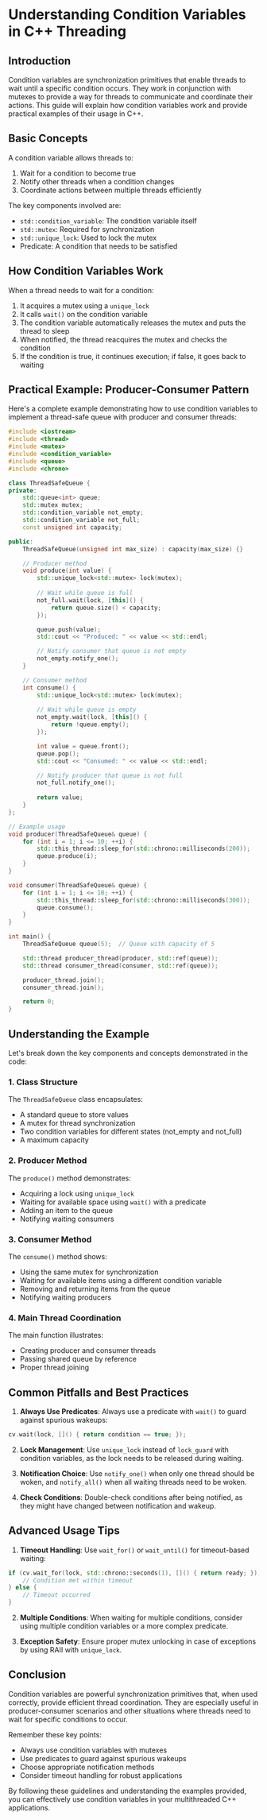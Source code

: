 # Understanding Condition Variables in C++ Threading

## Introduction

Condition variables are synchronization primitives that enable threads to wait until a specific condition occurs. They work in conjunction with mutexes to provide a way for threads to communicate and coordinate their actions. This guide will explain how condition variables work and provide practical examples of their usage in C++.

## Basic Concepts

A condition variable allows threads to:

1. Wait for a condition to become true
2. Notify other threads when a condition changes
3. Coordinate actions between multiple threads efficiently

The key components involved are:
- `std::condition_variable`: The condition variable itself
- `std::mutex`: Required for synchronization
- `std::unique_lock`: Used to lock the mutex
- Predicate: A condition that needs to be satisfied

## How Condition Variables Work

When a thread needs to wait for a condition:
1. It acquires a mutex using a `unique_lock`
2. It calls `wait()` on the condition variable
3. The condition variable automatically releases the mutex and puts the thread to sleep
4. When notified, the thread reacquires the mutex and checks the condition
5. If the condition is true, it continues execution; if false, it goes back to waiting

## Practical Example: Producer-Consumer Pattern

Here's a complete example demonstrating how to use condition variables to implement a thread-safe queue with producer and consumer threads:

```cpp
#include <iostream>
#include <thread>
#include <mutex>
#include <condition_variable>
#include <queue>
#include <chrono>

class ThreadSafeQueue {
private:
    std::queue<int> queue;
    std::mutex mutex;
    std::condition_variable not_empty;
    std::condition_variable not_full;
    const unsigned int capacity;

public:
    ThreadSafeQueue(unsigned int max_size) : capacity(max_size) {}

    // Producer method
    void produce(int value) {
        std::unique_lock<std::mutex> lock(mutex);
        
        // Wait while queue is full
        not_full.wait(lock, [this]() { 
            return queue.size() < capacity; 
        });

        queue.push(value);
        std::cout << "Produced: " << value << std::endl;

        // Notify consumer that queue is not empty
        not_empty.notify_one();
    }

    // Consumer method
    int consume() {
        std::unique_lock<std::mutex> lock(mutex);
        
        // Wait while queue is empty
        not_empty.wait(lock, [this]() { 
            return !queue.empty(); 
        });

        int value = queue.front();
        queue.pop();
        std::cout << "Consumed: " << value << std::endl;

        // Notify producer that queue is not full
        not_full.notify_one();
        
        return value;
    }
};

// Example usage
void producer(ThreadSafeQueue& queue) {
    for (int i = 1; i <= 10; ++i) {
        std::this_thread::sleep_for(std::chrono::milliseconds(200));
        queue.produce(i);
    }
}

void consumer(ThreadSafeQueue& queue) {
    for (int i = 1; i <= 10; ++i) {
        std::this_thread::sleep_for(std::chrono::milliseconds(300));
        queue.consume();
    }
}

int main() {
    ThreadSafeQueue queue(5);  // Queue with capacity of 5

    std::thread producer_thread(producer, std::ref(queue));
    std::thread consumer_thread(consumer, std::ref(queue));

    producer_thread.join();
    consumer_thread.join();

    return 0;
}
```

## Understanding the Example

Let's break down the key components and concepts demonstrated in the code:

### 1. Class Structure
The `ThreadSafeQueue` class encapsulates:
- A standard queue to store values
- A mutex for thread synchronization
- Two condition variables for different states (not_empty and not_full)
- A maximum capacity

### 2. Producer Method
The `produce()` method demonstrates:
- Acquiring a lock using `unique_lock`
- Waiting for available space using `wait()` with a predicate
- Adding an item to the queue
- Notifying waiting consumers

### 3. Consumer Method
The `consume()` method shows:
- Using the same mutex for synchronization
- Waiting for available items using a different condition variable
- Removing and returning items from the queue
- Notifying waiting producers

### 4. Main Thread Coordination
The main function illustrates:
- Creating producer and consumer threads
- Passing shared queue by reference
- Proper thread joining

## Common Pitfalls and Best Practices

1. **Always Use Predicates**: Always use a predicate with `wait()` to guard against spurious wakeups:
```cpp
cv.wait(lock, []() { return condition == true; });
```

2. **Lock Management**: Use `unique_lock` instead of `lock_guard` with condition variables, as the lock needs to be released during waiting.

3. **Notification Choice**: Use `notify_one()` when only one thread should be woken, and `notify_all()` when all waiting threads need to be woken.

4. **Check Conditions**: Double-check conditions after being notified, as they might have changed between notification and wakeup.

## Advanced Usage Tips

1. **Timeout Handling**: Use `wait_for()` or `wait_until()` for timeout-based waiting:
```cpp
if (cv.wait_for(lock, std::chrono::seconds(1), []() { return ready; })) {
    // Condition met within timeout
} else {
    // Timeout occurred
}
```

2. **Multiple Conditions**: When waiting for multiple conditions, consider using multiple condition variables or a more complex predicate.

3. **Exception Safety**: Ensure proper mutex unlocking in case of exceptions by using RAII with `unique_lock`.

## Conclusion

Condition variables are powerful synchronization primitives that, when used correctly, provide efficient thread coordination. They are especially useful in producer-consumer scenarios and other situations where threads need to wait for specific conditions to occur.

Remember these key points:
- Always use condition variables with mutexes
- Use predicates to guard against spurious wakeups
- Choose appropriate notification methods
- Consider timeout handling for robust applications

By following these guidelines and understanding the examples provided, you can effectively use condition variables in your multithreaded C++ applications.